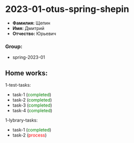# 2023-01-otus-spring-shepin  

- **Фамилия:** Щепин  
- **Имя:** Дмитрий  
- **Отчество:** Юрьевич

### Group:
- spring-2023-01


## Home works:

1-test-tasks:
* task-1 (<span style="color:green">completed</span>)
* task-2 (<span style="color:green">completed</span>)
* task-3 (<span style="color:green">completed</span>)
* task-4 (<span style="color:green">completed</span>)

1-lybrary-tasks:
* task-1 (<span style="color:green">completed</span>)
* task-2 (<span style="color:red">process</span>)
